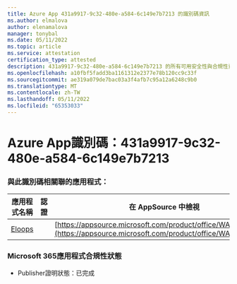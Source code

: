 ```yaml
---
title: Azure App 431a9917-9c32-480e-a584-6c149e7b7213 的識別碼資訊
ms.author: elmalova
author: elenamalova
manager: tonybal
ms.date: 05/11/2022
ms.topic: article
ms.service: attestation
certification_type: attested
description: 431a9917-9c32-480e-a584-6c149e7b7213 的所有可用安全性與合規性資訊。
ms.openlocfilehash: a10fbf5fadd3ba1161312e2377e78b120cc9c33f
ms.sourcegitcommit: ae319a079de7bac03a3f4afb7c95a12a6248c9b0
ms.translationtype: MT
ms.contentlocale: zh-TW
ms.lasthandoff: 05/11/2022
ms.locfileid: "65353033"
---
```

# <a name="azure-app-id-431a9917-9c32-480e-a584-6c149e7b7213"></a>Azure App識別碼：431a9917-9c32-480e-a584-6c149e7b7213


### <a name="apps-associated-with-this-id"></a>與此識別碼相關聯的應用程式：
| **應用程式名稱** | **認證** | **在 AppSource 中檢視** |
|--------------|---------------|-----------------------|
| [Eloops](../forward/WA200002287.md) |  | [https://appsource.microsoft.com/product/office/WA200002287](https://appsource.microsoft.com/product/office/WA200002287) |

### <a name="microsoft-365-app-compliance-status"></a>Microsoft 365應用程式合規性狀態
- Publisher證明狀態：已完成

